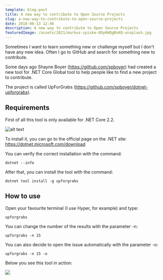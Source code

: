 ```yaml
---
template: blog-post
title: A new way to contribute to Open Source Projects
slug: a-new-way-to-contribute-to-open-source-projects
date: 2018-06-13 12:46
description: A new way to contribute to Open Source Projects
featuredImage: /assets/2021/markus-spiske-8OyKWQgBsKQ-unsplash.jpg
---
```



Sometimes I want to learn something new or challenge myself but I don't have any new idea.
Often I go to GitHub and search for something new to contribute.

Some days ago Shayne Boyer (https://github.com/spboyer) had created a new tool for .NET Core Global tool to help people like to find a new project to contribute.

The project is called UpForGrabs (https://github.com/spboyer/dotnet-upforgrabs).

## Requirements

First of all this tool is only available for .NET Core 2.2.

![alt text](https://dotnet.microsoft.com/images/redesign/downloads-dot-net-core.svg ".NET Core Logo")

To install it, you can go to the official page on the .NET site: https://dotnet.microsoft.com/download

You can verify the correct installation with the command:

```
dotnet --info
```

After that, you can install the tool with the command:

```
dotnet tool install -g upforgrabs
```
## How to use

Open your favourite terminal (I use Hyper, for example) and type:

```
upforgrabs
```
You can change the number of the results with the parameter -n:

```
upforgrabs -n 15
```

You can also decide to open the issue automatically with the parameter -o:

```
upforgrabs -n 15 -o
```

Below you see this tool in action:

<img src="https://thepracticaldev.s3.amazonaws.com/i/pgeqb5wldz7yhsiftp1g.gif">